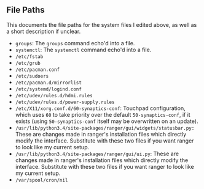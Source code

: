 ## File Paths

This documents the file paths for the system files I edited above, as well as a short description if unclear.

* `groups`: The `groups` command echo'd into a file.
* `systemctl`: The `systemctl` command echo'd into a file.
* `/etc/fstab`
* `/etc/grub`
* `/etc/pacman.conf`
* `/etc/sudoers`
* `/etc/pacman.d/mirrorlist`
* `/etc/systemd/logind.conf`
* `/etc/udev/rules.d/hdmi.rules`
* `/etc/udev/rules.d/power-supply.rules`
* `/etc/X11/xorg.conf.d/60-synaptics-conf`: Touchpad configuration, which uses `60` to take priority over the default `50-synaptics-conf`, if it exists (using `50-synaptics-conf` itself may be overwritten on an update).
* `/usr/lib/python3.4/site-packages/ranger/gui/widgets/statusbar.py:` These are changes made in ranger's installation files
  which directly modify the interface. Substitute with these two files if you want ranger to look like my current setup.
* `/usr/lib/python3.4/site-packages/ranger/gui/ui.py`:  These are changes made in ranger's installation files which
  directly modify the interface. Substitute with these two files if you want ranger to look like my current setup.
* `/var/spool/cron/nil`
